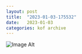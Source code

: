 ```yaml
---
layout:	post
title:	"2023-01-03-175532"
date:	2023-01-03
categories:	kof archive
---
```


![Image Alt](https://k0f.github.io/assets/2023-01-03-175532.jpg)
